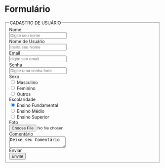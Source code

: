 # Formulário
 
<form class="form-horizontal">
<fieldset>

<!-- Form Name -->
<legend>CADASTRO DE USUÁRIO</legend>

<!-- Text input-->
<div class="form-group">
  <label class="col-md-4 control-label" for="textinput">Nome</label>  
  <div class="col-md-5">
  <input id="textinput" name="textinput" type="text" placeholder="Digite seu nome" class="form-control input-md" required="">
    
  </div>
</div>

<!-- Text input-->
<div class="form-group">
  <label class="col-md-4 control-label" for="textinput">Nome de Usuário</label>  
  <div class="col-md-4">
  <input id="textinput" name="textinput" type="text" placeholder="Insira seu Nome" class="form-control input-md">
    
  </div>
</div>

<!-- Text input-->
<div class="form-group">
  <label class="col-md-4 control-label" for="textinput">Email</label>  
  <div class="col-md-5">
  <input id="textinput" name="textinput" type="text" placeholder="digite seu email" class="form-control input-md" required="">
    
  </div>
</div>

<!-- Password input-->
<div class="form-group">
  <label class="col-md-4 control-label" for="passwordinput">Senha</label>
  <div class="col-md-5">
    <input id="passwordinput" name="passwordinput" type="password" placeholder="Digite uma senha forte" class="form-control input-md" required="">
    
  </div>
</div>

<!-- Multiple Radios -->
<div class="form-group">
  <label class="col-md-4 control-label" for="radios">Sexo</label>
  <div class="col-md-4">
  <div class="radio">
    <label for="radios-0">
      <input type="radio" name="radios" id="radios-0" value="1" checked="checked">
      Masculino
    </label>
	</div>
  <div class="radio">
    <label for="radios-1">
      <input type="radio" name="radios" id="radios-1" value="2">
      Feminino
    </label>
	</div>
  <div class="radio">
    <label for="radios-2">
      <input type="radio" name="radios" id="radios-2" value="3">
      Outros
    </label>
	</div>
  </div>
</div>

<!-- Multiple Radios -->
<div class="form-group">
  <label class="col-md-4 control-label" for="radios">Escolaridade</label>
  <div class="col-md-4">
  <div class="radio">
    <label for="radios-0">
      <input type="radio" name="radios" id="radios-0" value="1" checked="checked">
      Ensino Fundamental
    </label>
	</div>
  <div class="radio">
    <label for="radios-1">
      <input type="radio" name="radios" id="radios-1" value="2">
      Ensino Médio
    </label>
	</div>
  <div class="radio">
    <label for="radios-2">
      <input type="radio" name="radios" id="radios-2" value="3">
      Ensino Superior
    </label>
	</div>
  </div>
</div>

<!-- File Button --> 
<div class="form-group">
  <label class="col-md-4 control-label" for="filebutton">Foto</label>
  <div class="col-md-4">
    <input id="filebutton" name="filebutton" class="input-file" type="file">
  </div>
</div>

<!-- Textarea -->
<div class="form-group">
  <label class="col-md-4 control-label" for="textarea">Comentário</label>
  <div class="col-md-4">                     
    <textarea class="form-control" id="textarea" name="textarea">Deixe seu Comentário</textarea>
  </div>
</div>

<!-- Button -->
<div class="form-group">
  <label class="col-md-4 control-label" for="singlebutton">Enviar</label>
  <div class="col-md-4">
    <button id="singlebutton" name="singlebutton" class="btn btn-primary">Enviar</button>
  </div>
</div>

</fieldset>
</form>
